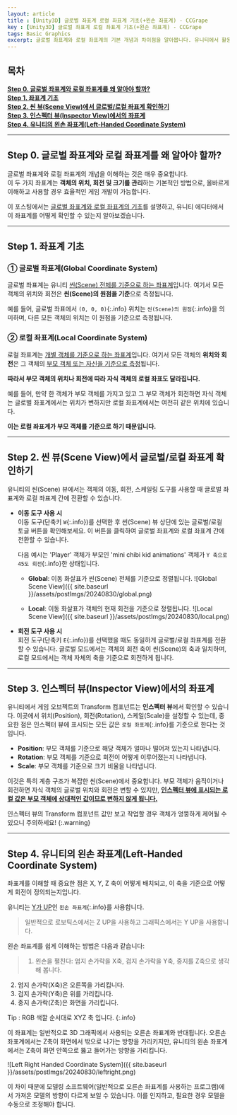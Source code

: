 ```yaml
---
layout: article 
title : [Unity3D] 글로벌 좌표계 로컬 좌표계 기초(+왼손 좌표계) - CCGrape
key : [Unity3D] 글로벌 좌표계 로컬 좌표계 기초(+왼손 좌표계) - CCGrape
tags: Basic Graphics 
excerpt: 글로벌 좌표계와 로컬 좌표계의 기본 개념과 차이점을 알아봅니다. 유니티에서 활용되는 왼손 좌표계도 알아봅니다.
---
```


## 목차
**[Step 0. 글로벌 좌표계와 로컬 좌표계를 왜 알아야 할까?](#step-0-글로벌-좌표계와-로컬-좌표계를-왜-알아야-할까)**<br/>
**[Step 1. 좌표계 기초](#step-1-좌표계-기초)**<br/>
**[Step 2. 씬 뷰(Scene View)에서 글로벌/로컬 좌표계 확인하기](#step-2-씬-뷰scene-view에서-글로벌로컬-좌표계-확인하기)**<br/>
**[Step 3. 인스펙터 뷰(Inspector View)에서의 좌표계](#step-3-인스펙터-뷰inspector-view에서의-좌표계)**<br/>
**[Step 4. 유니티의 왼손 좌표계(Left-Handed Coordinate System)](#step-4-유니티의-왼손-좌표계left-handed-coordinate-system)**<br/>

---
## Step 0. 글로벌 좌표계와 로컬 좌표계를 왜 알아야 할까?
글로벌 좌표계와 로컬 좌표계의 개념을 이해하는 것은 매우 중요합니다.     
이 두 가지 좌표계는 **객체의 위치, 회전 및 크기를 관리**하는 기본적인 방법으로, 올바르게 이해하고 사용할 경우 효율적인 게임 개발이 가능합니다. 

이 포스팅에서는 <u>글로벌 좌표계와 로컬 좌표계의 기초</u>를 설명하고, 유니티 에디터에서 이 좌표계를 어떻게 확인할 수 있는지 알아보겠습니다.

---
## Step 1. 좌표계 기초

### ① 글로벌 좌표계(Global Coordinate System)
글로벌 좌표계는 유니티 <u>씬(Scene) 전체를 기준으로 하는 좌표계</u>입니다. 
여기서 모든 객체의 위치와 회전은 **씬(Scene)의 원점을 기준**으로 측정됩니다. 

예를 들어, 글로벌 좌표에서 `(0, 0, 0)`{:.info} 위치는 `씬(Scene)의 원점`{:.info}을 의미하며, 다른 모든 객체의 위치는 이 원점을 기준으로 측정됩니다. 

### ② 로컬 좌표계(Local Coordinate System)
로컬 좌표계는 <u>개별 객체를 기준으로 하는 좌표계</u>입니다. 
여기서 모든 객체의 **위치와 회전**은 그 객체의 <u>부모 객체 또는 자신을 기준으로 측정</u>됩니다.        

**따라서 부모 객체의 위치나 회전에 따라 자식 객체의 로컬 좌표도 달라집니다.**

예를 들어, 만약 한 객체가 부모 객체를 가지고 있고 그 부모 객체가 회전하면 자식 객체는 글로벌 좌표계에서는 위치가 변하지만 로컬 좌표계에서는 여전히 같은 위치에 있습니다.    

**이는 로컬 좌표계가 부모 객체를 기준으로 하기 때문입니다.**

---
## Step 2. 씬 뷰(Scene View)에서 글로벌/로컬 좌표계 확인하기
유니티의 씬(Scene) 뷰에서는 객체의 이동, 회전, 스케일링 도구를 사용할 때 글로벌 좌표계와 로컬 좌표계 간에 전환할 수 있습니다. 

- **이동 도구 사용 시**  
   이동 도구(단축키 `W`{:.info})를 선택한 후 씬(Scene) 뷰 상단에 있는 글로벌/로컬 토글 버튼을 확인해보세요. 
   이 버튼을 클릭하여 글로벌 좌표계와 로컬 좌표계 간에 전환할 수 있습니다. 

   다음 예시는 'Player' 객체가 부모인 'mini chibi kid animations' 객체가 `Y 축으로 45도 회전`{:.info}한 상태입니다.
   
   - **Global**: 이동 화살표가 씬(Scene) 전체를 기준으로 정렬됩니다.
   ![Global Scene View]({{ site.baseurl }}/assets/postImgs/20240830/global.png)

   - **Local**: 이동 화살표가 객체의 현재 회전을 기준으로 정렬됩니다.
   ![Local Scene View]({{ site.baseurl }}/assets/postImgs/20240830/local.png)
   
- **회전 도구 사용 시**  
   회전 도구(단축키 `E`{:.info})를 선택했을 때도 동일하게 글로벌/로컬 좌표계를 전환할 수 있습니다. 
   글로벌 모드에서는 객체의 회전 축이 씬(Scene)의 축과 일치하며, 로컬 모드에서는 객체 자체의 축을 기준으로 회전하게 됩니다.

---
## Step 3. 인스펙터 뷰(Inspector View)에서의 좌표계
유니티에서 게임 오브젝트의 Transform 컴포넌트는 **인스펙터 뷰**에서 확인할 수 있습니다. 
이곳에서 위치(Position), 회전(Rotation), 스케일(Scale)을 설정할 수 있는데, 중요한 점은 인스펙터 뷰에 표시되는 모든 값은 `로컬 좌표계`{:.info}를 기준으로 한다는 것입니다. 

- **Position**: 부모 객체를 기준으로 해당 객체가 얼마나 떨어져 있는지 나타냅니다.
- **Rotation**: 부모 객체를 기준으로 회전이 어떻게 이루어졌는지 나타냅니다.
- **Scale**: 부모 객체를 기준으로 크기 비율을 나타냅니다.

이것은 특히 계층 구조가 복잡한 씬(Scene)에서 중요합니다. 
부모 객체가 움직이거나 회전하면 자식 객체의 글로벌 위치와 회전은 변할 수 있지만, **<u>인스펙터 뷰에 표시되는 로컬 값은 부모 객체에 상대적인 값이므로 변하지 않게 됩니다.</u>**

인스펙터 뷰의 Transform 컴포넌트 값만 보고 작업할 경우 객체가 엉뚱하게 제어될 수 있으니 주의하세요!
{:.warning}

---
## Step 4. 유니티의 왼손 좌표계(Left-Handed Coordinate System) 
좌표계를 이해할 때 중요한 점은 X, Y, Z 축이 어떻게 배치되고, 이 축을 기준으로 어떻게 회전이 정의되는지입니다.

유니티는 <u>Y가 UP</u>인 `왼손 좌표계`{:.info}를 사용합니다. 

> 일반적으로 로보틱스에서는 Z UP을 사용하고 그래픽스에서는 Y UP을 사용합니다.

왼손 좌표계를 쉽게 이해하는 방법은 다음과 같습니다:

> 1. 왼손을 펼친다: 엄지 손가락을 X축, 검지 손가락을 Y축, 중지를 Z축으로 생각해 봅니다.
2. 엄지 손가락(X축)은 오른쪽을 가리킵니다.
3. 검지 손가락(Y축)은 위를 가리킵니다.
4. 중지 손가락(Z축)은 화면을 가리킵니다.     

Tip : RGB 색깔 순서대로 XYZ 축 입니다.
{:.info}

이 좌표계는 일반적으로 3D 그래픽에서 사용되는 오른손 좌표계와 반대됩니다. 
오른손 좌표계에서는 Z축이 화면에서 밖으로 나가는 방향을 가리키지만, 유니티의 왼손 좌표계에서는 Z축이 화면 안쪽으로 뚫고 들어가는 방향을 가리킵니다.

![Left Right Handed Coordinate System]({{ site.baseurl }}/assets/postImgs/20240830/leftright.png)

이 차이 때문에 모델링 소프트웨어(일반적으로 오른손 좌표계를 사용하는 프로그램)에서 가져온 모델의 방향이 다르게 보일 수 있습니다. 이를 인지하고, 필요한 경우 모델을 수동으로 조정해야 합니다.